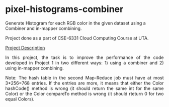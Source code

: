 # pixel-histograms-combiner
Generate Histogram for each RGB color in the given dataset using a Combiner and in-mapper combining.

Project done as a part of CSE-6331 Cloud Computing Course at UTA.

<a href="https://lambda.uta.edu/cse6331/spring20/project2.html">Project Description</a>

<p align=justify>In this project, the task is to improve the performance of the code developed in Project 1 in two different ways: 1) using a combiner and 2) using in-mapper combining.</p>

<p align=justify>Note: The hash table in the second Map-Reduce job must have at most 3*256=768 entries. If the entries are more, it means that either the Color hashCode() method is wrong (it should return the same int for the same Color) or the Color compareTo method is wrong (it should rteturn 0 for two equal Colors).</p>
